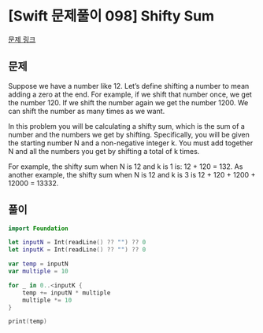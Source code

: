 # [Swift 문제풀이 098] Shifty Sum

[문제 링크](https://www.acmicpc.net/problem/14682)

## 문제

Suppose we have a number like 12. Let’s define shifting a number to mean adding a zero at the end. For example, if we shift that number once, we get the number 120. If we shift the number again we get the number 1200. We can shift the number as many times as we want.

In this problem you will be calculating a shifty sum, which is the sum of a number and the numbers we get by shifting. Specifically, you will be given the starting number N and a non-negative integer k. You must add together N and all the numbers you get by shifting a total of k times.

For example, the shifty sum when N is 12 and k is 1 is: 12 + 120 = 132. As another example, the shifty sum when N is 12 and k is 3 is 12 + 120 + 1200 + 12000 = 13332.

## 풀이

```swift
import Foundation

let inputN = Int(readLine() ?? "") ?? 0
let inputK = Int(readLine() ?? "") ?? 0

var temp = inputN
var multiple = 10

for _ in 0..<inputK {
    temp += inputN * multiple
    multiple *= 10
}

print(temp)
```
